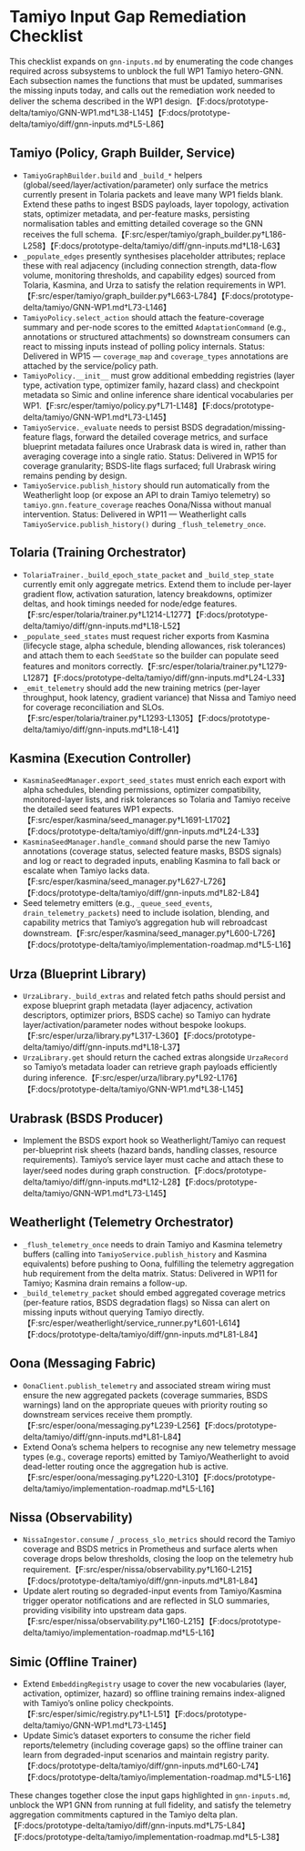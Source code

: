# Tamiyo Input Gap Remediation Checklist

This checklist expands on `gnn-inputs.md` by enumerating the code changes required across subsystems to unblock the full WP1 Tamiyo hetero-GNN. Each subsection names the functions that must be updated, summarises the missing inputs today, and calls out the remediation work needed to deliver the schema described in the WP1 design.【F:docs/prototype-delta/tamiyo/GNN-WP1.md†L38-L145】【F:docs/prototype-delta/tamiyo/diff/gnn-inputs.md†L5-L86】

## Tamiyo (Policy, Graph Builder, Service)

- `TamiyoGraphBuilder.build` and `_build_*` helpers (global/seed/layer/activation/parameter) only surface the metrics currently present in Tolaria packets and leave many WP1 fields blank. Extend these paths to ingest BSDS payloads, layer topology, activation stats, optimizer metadata, and per-feature masks, persisting normalisation tables and emitting detailed coverage so the GNN receives the full schema.【F:src/esper/tamiyo/graph_builder.py†L186-L258】【F:docs/prototype-delta/tamiyo/diff/gnn-inputs.md†L18-L63】
- `_populate_edges` presently synthesises placeholder attributes; replace these with real adjacency (including connection strength, data-flow volume, monitoring thresholds, and capability edges) sourced from Tolaria, Kasmina, and Urza to satisfy the relation requirements in WP1.【F:src/esper/tamiyo/graph_builder.py†L663-L784】【F:docs/prototype-delta/tamiyo/GNN-WP1.md†L73-L146】
- `TamiyoPolicy.select_action` should attach the feature-coverage summary and per-node scores to the emitted `AdaptationCommand` (e.g., annotations or structured attachments) so downstream consumers can react to missing inputs instead of polling policy internals. Status: Delivered in WP15 — `coverage_map` and `coverage_types` annotations are attached by the service/policy path.
- `TamiyoPolicy.__init__` must grow additional embedding registries (layer type, activation type, optimizer family, hazard class) and checkpoint metadata so Simic and online inference share identical vocabularies per WP1.【F:src/esper/tamiyo/policy.py†L71-L148】【F:docs/prototype-delta/tamiyo/GNN-WP1.md†L73-L145】
- `TamiyoService._evaluate` needs to persist BSDS degradation/missing-feature flags, forward the detailed coverage metrics, and surface blueprint metadata failures once Urabrask data is wired in, rather than averaging coverage into a single ratio. Status: Delivered in WP15 for coverage granularity; BSDS-lite flags surfaced; full Urabrask wiring remains pending by design.
- `TamiyoService.publish_history` should run automatically from the Weatherlight loop (or expose an API to drain Tamiyo telemetry) so `tamiyo.gnn.feature_coverage` reaches Oona/Nissa without manual intervention. Status: Delivered in WP11 — Weatherlight calls `TamiyoService.publish_history()` during `_flush_telemetry_once`.

## Tolaria (Training Orchestrator)

- `TolariaTrainer._build_epoch_state_packet` and `_build_step_state` currently emit only aggregate metrics. Extend them to include per-layer gradient flow, activation saturation, latency breakdowns, optimizer deltas, and hook timings needed for node/edge features.【F:src/esper/tolaria/trainer.py†L1214-L1277】【F:docs/prototype-delta/tamiyo/diff/gnn-inputs.md†L18-L52】
- `_populate_seed_states` must request richer exports from Kasmina (lifecycle stage, alpha schedule, blending allowances, risk tolerances) and attach them to each `SeedState` so the builder can populate seed features and monitors correctly.【F:src/esper/tolaria/trainer.py†L1279-L1287】【F:docs/prototype-delta/tamiyo/diff/gnn-inputs.md†L24-L33】
- `_emit_telemetry` should add the new training metrics (per-layer throughput, hook latency, gradient variance) that Nissa and Tamiyo need for coverage reconciliation and SLOs.【F:src/esper/tolaria/trainer.py†L1293-L1305】【F:docs/prototype-delta/tamiyo/diff/gnn-inputs.md†L18-L41】

## Kasmina (Execution Controller)

- `KasminaSeedManager.export_seed_states` must enrich each export with alpha schedules, blending permissions, optimizer compatibility, monitored-layer lists, and risk tolerances so Tolaria and Tamiyo receive the detailed seed features WP1 expects.【F:src/esper/kasmina/seed_manager.py†L1691-L1702】【F:docs/prototype-delta/tamiyo/diff/gnn-inputs.md†L24-L33】
- `KasminaSeedManager.handle_command` should parse the new Tamiyo annotations (coverage status, selected feature masks, BSDS signals) and log or react to degraded inputs, enabling Kasmina to fall back or escalate when Tamiyo lacks data.【F:src/esper/kasmina/seed_manager.py†L627-L726】【F:docs/prototype-delta/tamiyo/diff/gnn-inputs.md†L82-L84】
- Seed telemetry emitters (e.g., `_queue_seed_events`, `drain_telemetry_packets`) need to include isolation, blending, and capability metrics that Tamiyo’s aggregation hub will rebroadcast downstream.【F:src/esper/kasmina/seed_manager.py†L600-L726】【F:docs/prototype-delta/tamiyo/implementation-roadmap.md†L5-L16】

## Urza (Blueprint Library)

- `UrzaLibrary._build_extras` and related fetch paths should persist and expose blueprint graph metadata (layer adjacency, activation descriptors, optimizer priors, BSDS cache) so Tamiyo can hydrate layer/activation/parameter nodes without bespoke lookups.【F:src/esper/urza/library.py†L317-L360】【F:docs/prototype-delta/tamiyo/diff/gnn-inputs.md†L18-L37】
- `UrzaLibrary.get` should return the cached extras alongside `UrzaRecord` so Tamiyo’s metadata loader can retrieve graph payloads efficiently during inference.【F:src/esper/urza/library.py†L92-L176】【F:docs/prototype-delta/tamiyo/GNN-WP1.md†L38-L145】

## Urabrask (BSDS Producer)

- Implement the BSDS export hook so Weatherlight/Tamiyo can request per-blueprint risk sheets (hazard bands, handling classes, resource requirements). Tamiyo’s service layer must cache and attach these to layer/seed nodes during graph construction.【F:docs/prototype-delta/tamiyo/diff/gnn-inputs.md†L12-L28】【F:docs/prototype-delta/tamiyo/GNN-WP1.md†L73-L145】

## Weatherlight (Telemetry Orchestrator)

- `_flush_telemetry_once` needs to drain Tamiyo and Kasmina telemetry buffers (calling into `TamiyoService.publish_history` and Kasmina equivalents) before pushing to Oona, fulfilling the telemetry aggregation hub requirement from the delta matrix. Status: Delivered in WP11 for Tamiyo; Kasmina drain remains a follow-up.
- `_build_telemetry_packet` should embed aggregated coverage metrics (per-feature ratios, BSDS degradation flags) so Nissa can alert on missing inputs without querying Tamiyo directly.【F:src/esper/weatherlight/service_runner.py†L601-L614】【F:docs/prototype-delta/tamiyo/diff/gnn-inputs.md†L81-L84】

## Oona (Messaging Fabric)

- `OonaClient.publish_telemetry` and associated stream wiring must ensure the new aggregated packets (coverage summaries, BSDS warnings) land on the appropriate queues with priority routing so downstream services receive them promptly.【F:src/esper/oona/messaging.py†L239-L256】【F:docs/prototype-delta/tamiyo/diff/gnn-inputs.md†L81-L84】
- Extend Oona’s schema helpers to recognise any new telemetry message types (e.g., coverage reports) emitted by Tamiyo/Weatherlight to avoid dead-letter routing once the aggregation hub is active.【F:src/esper/oona/messaging.py†L220-L310】【F:docs/prototype-delta/tamiyo/implementation-roadmap.md†L5-L16】

## Nissa (Observability)

- `NissaIngestor.consume` / `_process_slo_metrics` should record the Tamiyo coverage and BSDS metrics in Prometheus and surface alerts when coverage drops below thresholds, closing the loop on the telemetry hub requirement.【F:src/esper/nissa/observability.py†L160-L215】【F:docs/prototype-delta/tamiyo/diff/gnn-inputs.md†L81-L84】
- Update alert routing so degraded-input events from Tamiyo/Kasmina trigger operator notifications and are reflected in SLO summaries, providing visibility into upstream data gaps.【F:src/esper/nissa/observability.py†L160-L215】【F:docs/prototype-delta/tamiyo/implementation-roadmap.md†L5-L16】

## Simic (Offline Trainer)

- Extend `EmbeddingRegistry` usage to cover the new vocabularies (layer, activation, optimizer, hazard) so offline training remains index-aligned with Tamiyo’s online policy checkpoints.【F:src/esper/simic/registry.py†L1-L51】【F:docs/prototype-delta/tamiyo/GNN-WP1.md†L73-L145】
- Update Simic’s dataset exporters to consume the richer field reports/telemetry (including coverage gaps) so the offline trainer can learn from degraded-input scenarios and maintain registry parity.【F:docs/prototype-delta/tamiyo/diff/gnn-inputs.md†L60-L74】【F:docs/prototype-delta/tamiyo/implementation-roadmap.md†L5-L16】

These changes together close the input gaps highlighted in `gnn-inputs.md`, unblock the WP1 GNN from running at full fidelity, and satisfy the telemetry aggregation commitments captured in the Tamiyo delta plan.【F:docs/prototype-delta/tamiyo/diff/gnn-inputs.md†L75-L84】【F:docs/prototype-delta/tamiyo/implementation-roadmap.md†L5-L38】
